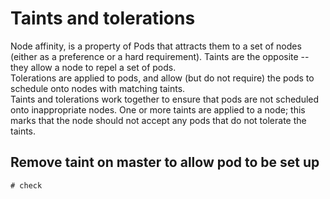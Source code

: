# Taints and tolerations
Node affinity, is a property of Pods that attracts them to a set of nodes (either as a preference 
or a hard requirement). Taints are the opposite -- they allow a node to repel a set of pods.  
Tolerations are applied to pods, and allow (but do not require) the pods to schedule onto 
nodes with matching taints.  
Taints and tolerations work together to ensure that pods are not scheduled onto inappropriate nodes.
One or more taints are applied to a node; this marks that the node should not accept
any pods that do not tolerate the taints.  

## Remove taint on master to allow pod to be set up 
```shell
# check 

```